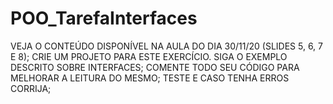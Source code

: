 # POO_TarefaInterfaces
VEJA O CONTEÚDO DISPONÍVEL NA AULA DO DIA 30/11/20 (SLIDES 5, 6, 7 E 8);  CRIE UM PROJETO PARA ESTE EXERCÍCIO.  SIGA O EXEMPLO DESCRITO SOBRE INTERFACES;  COMENTE TODO SEU CÓDIGO PARA MELHORAR A LEITURA DO MESMO;  TESTE E CASO TENHA ERROS CORRIJA;
